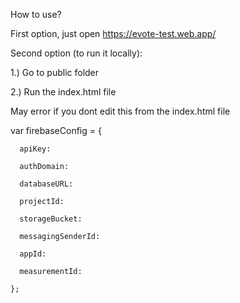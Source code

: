 How to use?

First option, just open https://evote-test.web.app/

Second option (to run it locally):

1.) Go to public folder

2.) Run the index.html file


May error if you dont edit this from the index.html file

var firebaseConfig = {

      apiKey: 
      
      authDomain:
      
      databaseURL:
      
      projectId:
      
      storageBucket:
      
      messagingSenderId:
      
      appId:
      
      measurementId:
      
    };
